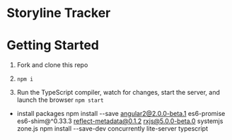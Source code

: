 # Storyline Tracker

# Getting Started

1. Fork and clone this repo

1. `npm i`

1. Run the TypeScript compiler, watch for changes, start the server, and launch the browser `npm start`


* install packages
npm install --save angular2@2.0.0-beta.1 es6-promise es6-shim@^0.33.3 reflect-metadata@0.1.2 rxjs@5.0.0-beta.0 systemjs zone.js
npm install --save-dev concurrently lite-server typescript
